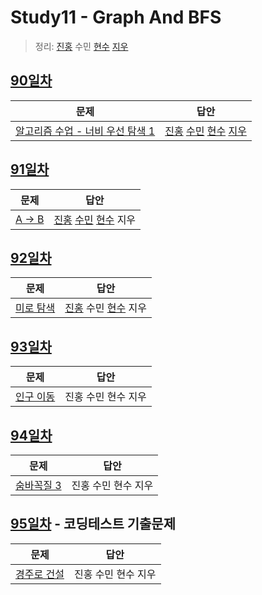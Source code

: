 # Study11 - Graph And BFS
> 정리: [진홍](self_study/kjh.md) 수민 [현수](self_study/hhs.md) [지우](self_study/sjw.md)

## [90일차](90Day)

| 문제                 | 답안                |
| -------------------- | ------------------- |
| [알고리즘 수업 - 너비 우선 탐색 1](https://www.acmicpc.net/problem/24444) | [진홍](Day90/kjh.kt) [수민](Day90/ysmC.cpp) [현수](Day90/hhs.java) [지우](Day90/sjw.java) |

## [91일차](Day91)

| 문제                 | 답안                |
| -------------------- | ------------------- |
| [A → B](https://www.acmicpc.net/problem/16953) | [진홍](Day91/kjh.kt) [수민](Day91/ysmC.cpp) [현수](Day91/hhs.java) 지우 |

## [92일차](Day92)

| 문제                 | 답안                |
| -------------------- | ------------------- |
| [미로 탐색](https://www.acmicpc.net/problem/2178) | [진홍](Day92/kjh.kt) 수민 [현수](Day92/hhs.java) 지우 |

## [93일차](Day93)

| 문제                 | 답안                |
| -------------------- | ------------------- |
| [인구 이동](https://www.acmicpc.net/problem/16234) | 진홍 수민 현수 지우 |

## [94일차](Day94)

| 문제             | 답안                |
|----------------| ------------------- |
| [숨바꼭질 3](https://www.acmicpc.net/problem/13549) | 진홍 수민 현수 지우 |

## [95일차](Day95) - 코딩테스트 기출문제

| 문제                 | 답안                |
| -------------------- | ------------------- |
| [경주로 건설](https://school.programmers.co.kr/learn/courses/30/lessons/67259) | 진홍 수민 현수 지우 |
